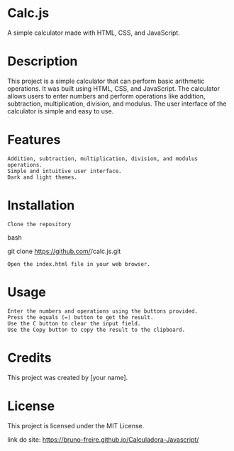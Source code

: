 # Calc.js

A simple calculator made with HTML, CSS, and JavaScript.

# Description

This project is a simple calculator that can perform basic arithmetic operations. It was built using HTML, CSS, and JavaScript. The calculator allows users to enter numbers and perform operations like addition, subtraction, multiplication, division, and modulus. The user interface of the calculator is simple and easy to use.

# Features

    Addition, subtraction, multiplication, division, and modulus operations.
    Simple and intuitive user interface.
    Dark and light themes.

# Installation

    Clone the repository

bash

git clone https://github.com/<your-username>/calc.js.git

    Open the index.html file in your web browser.

# Usage

    Enter the numbers and operations using the buttons provided.
    Press the equals (=) button to get the result.
    Use the C button to clear the input field.
    Use the Copy button to copy the result to the clipboard.

# Credits

This project was created by [your name].

# License

This project is licensed under the MIT License.

link do site: https://bruno-freire.github.io/Calculadora-Javascript/
